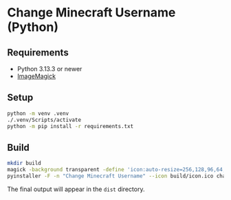 # Change Minecraft Username (Python)

## Requirements
- Python 3.13.3 or newer
- [ImageMagick](https://imagemagick.org/script/download.php)


## Setup

```sh
python -m venv .venv
./.venv/Scripts/activate
python -m pip install -r requirements.txt
```

## Build

```sh
mkdir build
magick -background transparent -define 'icon:auto-resize=256,128,96,64,48,32,24,16' icon.svg build/icon.ico
pyinstaller -F -n "Change Minecraft Username" --icon build/icon.ico change_username.py
```

The final output will appear in the `dist` directory.
